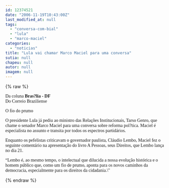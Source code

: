 ```yaml
---
id: 12374521
date: "2006-11-19T10:43:00Z"
last_modified_at: null
tags:
  - "conversa-com-bial"
  - "lula"
  - "marco-maciel"
categories:
  - "noticias"
title: "Lula vai chamar Marco Maciel para uma conversa"
sutia: null
chapeu: null
autor: null
imagem: null
---
```

{% raw %}
<p><P><FONT face=Verdana>Da coluna <STRONG>Bras?lia - DF<BR></STRONG>Do Correio Braziliense</FONT></P></p>
<p><P><FONT face=Verdana>O fio do prumo</FONT></P></p>
<p><P><FONT face=Verdana>O presidente Lula já pediu ao ministro das Relações Institucionais, Tarso Genro, que chame o senador Marco Maciel para uma conversa sobre reforma pol?tica. Maciel é especialista no assunto e transita por todos os espectros partidários. </FONT></P></p>
<p><P><FONT face=Verdana>Enquanto os pefelistas criticavam o governador paulista, Cláudio Lembo, Maciel fez o seguinte comentário na apresentação do livro A Pessoas, seus Direitos, que Lembo lança no dia 21. </FONT></P></p>
<p><P><FONT face=Verdana>“Lembo é, ao mesmo tempo, o intelectual que dilucida a nossa evolução histórica e o homem público que, como um fio de prumo, aponta para os novos caminhos da democracia, especialmente para os direitos da cidadania.\"</FONT> </P> </p>
{% endraw %}
